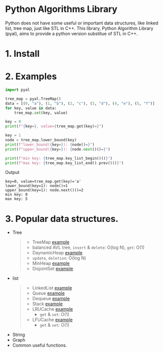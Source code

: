 # Python Algorithms Library

Python does not have some useful or important data structures, like linked list, tree map, just like STL in C++. 
This library, Python Algorithm Library (pyal), aims to provide a python version substitue of STL in C++.

# 1. Install

# 2. Examples

```python
import pyal

tree_map = pyal.TreeMap()
data = [(0, "a"), (1, "b"), (2, "c"), (3, "d"), (4, "e"), (5, "f")]
for key, value in data:
    tree_map.set(key, value)

key = 0
print(f"{key=}, value={tree_map.get(key)=}")

key = 1
node = tree_map.lower_bound(key)
print(f"lower_bound({key=}): {node()=}")
print(f"upper_bound({key=}): {node.next()()=}")

print(f"min key: {tree_map.key_list_begin()()}")
print(f"max key: {tree_map.key_list_end().prev()()}")

```

Output
```
key=0, value=tree_map.get(key)='a'
lower_bound(key=1): node()=1
upper_bound(key=1): node.next()()=2
min key: 0
max key: 5
```


# 3. Popular data structures.
  * Tree
    >* TreeMap [example](doc/example_TreeMap.md)
    >  * balanced AVL tree, `insert` & `delete`: O(log N), `get`: O(1)
    >* DaynamicHeap [example](doc/example_DynamicHeap.md)
    >  * `update`, `deletion`: O(log N)
    >* MinHeap [example](doc/example_MinHeap.md)
    >* DisjointSet [example](doc/example_DisjointSet.md)
  * list
    > * LinkedList [example](doc/example_DisjointSet.md)
    > * Queue [example](doc/example_DisjointSet.md)
    > * Dequeue [example](doc/example_DisjointSet.md)
    > * Stack [example](doc/example_DisjointSet.md)
    > * LRUCache [example](doc/example_DisjointSet.md)
    >   * `get` & `set`: O(1)
    > * LFUCache [example](doc/example_DisjointSet.md)
    >   * `get` & `set`: O(1) 
  * String
  * Graph
  * Common useful functions. 
